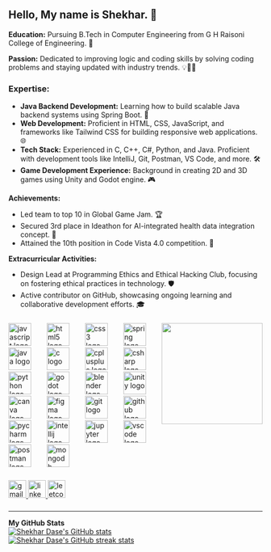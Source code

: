 ## Hello, My name is Shekhar. 👋

**Education:** Pursuing B.Tech in Computer Engineering from G H Raisoni College of Engineering. 🏫

**Passion:** Dedicated to improving logic and coding skills by solving coding problems and staying updated with industry trends. 💡👨‍💻

### Expertise:

- **Java Backend Development:** Learning how to build scalable Java backend systems using Spring Boot. 🔧
- **Web Development:** Proficient in HTML, CSS, JavaScript, and frameworks like Tailwind CSS for building responsive web applications. 🌐
- **Tech Stack:** Experienced in C, C++, C#, Python, and Java. Proficient with development tools like IntelliJ, Git, Postman, VS Code, and more. 🛠️
- **Game Development Experience:** Background in creating 2D and 3D games using Unity and Godot engine. 🎮

**Achievements:**
- Led team to top 10 in Global Game Jam. 🏆
- Secured 3rd place in Ideathon for AI-integrated health data integration concept. 🥉
- Attained the 10th position in Code Vista 4.0 competition. 🏅

**Extracurricular Activities:**
- Design Lead at Programming Ethics and Ethical Hacking Club, focusing on fostering ethical practices in technology. 🛡️
- Active contributor on GitHub, showcasing ongoing learning and collaborative development efforts. 🎓


###

<img align="right" height="200" src="https://media1.tenor.com/m/JwRNTvlcBF4AAAAC/mario-super-mario.gif"  />

###
<div align="left">
    <img src="https://skillicons.dev/icons?i=js" height="45" alt="javascript logo" />
    <img width="23" />
    <img src="https://skillicons.dev/icons?i=html" height="45" alt="html5 logo" />
    <img width="23" />
    <img src="https://skillicons.dev/icons?i=css" height="45" alt="css3 logo" />
    <img width="23" />
    <img src="https://skillicons.dev/icons?i=spring" height="45" alt="spring logo" />
    <img width="23" />
    <img src="https://skillicons.dev/icons?i=java" height="45" alt="java logo" />
    <img width="23" />
    <img src="https://skillicons.dev/icons?i=c" height="45" alt="c logo" />
    <img width="23" />
    <img src="https://skillicons.dev/icons?i=cpp" height="45" alt="cplusplus logo" />
    <img width="23" />
    <img src="https://skillicons.dev/icons?i=cs" height="45" alt="csharp logo" />
    <img width="23" />
    <img src="https://skillicons.dev/icons?i=py" height="45" alt="python logo" />
    <img width="23" />
    <img src="https://skillicons.dev/icons?i=godot" height="45" alt="godot logo" />
    <img width="23" />
    <img src="https://skillicons.dev/icons?i=blender" height="45" alt="blender logo" />
    <img width="23" />
    <img src="https://skillicons.dev/icons?i=unity" height="45" alt="unity logo" />
    <img width="23" />
    <img src="https://cdn.jsdelivr.net/gh/devicons/devicon/icons/canva/canva-original.svg" height="45" alt="canva logo" />
    <img width="23" />
    <img src="https://skillicons.dev/icons?i=figma" height="45" alt="figma logo" />
    <img width="23" />
    <img src="https://skillicons.dev/icons?i=git" height="45" alt="git logo" />
    <img width="23" />
    <img src="https://skillicons.dev/icons?i=github" height="45" alt="github logo" />
    <img width="23" />
    <img src="https://cdn.jsdelivr.net/gh/devicons/devicon/icons/pycharm/pycharm-original.svg" height="45" alt="pycharm logo" />
    <img width="23" />
    <img src="https://cdn.jsdelivr.net/gh/devicons/devicon/icons/intellij/intellij-original.svg" height="45" alt="intellij logo" />
    <img width="23" />
    <img src="https://cdn.jsdelivr.net/gh/devicons/devicon/icons/jupyter/jupyter-original.svg" height="45" alt="jupyter logo" />
    <img width="23" />
    <img src="https://skillicons.dev/icons?i=vscode" height="45" alt="vscode logo" />
    <img width="23" />
    <img src="https://skillicons.dev/icons?i=postman" height="45" alt="postman logo" />
    <img width="23" />
    <img src="https://skillicons.dev/icons?i=mongodb" height="45" alt="mongodb logo" />
</div>


###



<div align="left">
  <a href="mailto:shekhardase@gmail.com" target="_blank">
    <img src="https://img.shields.io/static/v1?message=Gmail&logo=gmail&label=&color=D14836&logoColor=white&labelColor=&style=for-the-badge" height="35" alt="gmail logo"  />
  </a>
  <a href="https://www.linkedin.com/in/shekhar2004/" target="_blank">
    <img src="https://img.shields.io/static/v1?message=LinkedIn&logo=linkedin&label=&color=0077B5&logoColor=white&labelColor=&style=for-the-badge" height="35" alt="linkedin logo"  />
  </a>
  <a href="https://leetcode.com/u/Shekhar_2004/" target="_blank">
    <img src="https://img.shields.io/static/v1?message=LeetCode&logo=leetcode&label=&color=FFA116&logoColor=white&labelColor=&style=for-the-badge" height="35" alt="leetcode logo"  />
  </a>
</div>

###

<hr>
<b>My GitHub Stats</b>

<div style="display: flex; flex-direction: column;">
  <a href="http://www.github.com/shekhardase" style="flex: 1;">
    <img src="https://github-readme-stats.vercel.app/api?username=shekhardase&show_icons=true&hide=stars,prs,issues&title_color=6366f1&text_color=ffffff&icon_color=ec4899&bg_color=0f172a&hide_border=true&show_icons=true" alt="Shekhar Dase's GitHub stats" />
  </a>

  <a href="http://www.github.com/shekhardase" style="flex: 1;">
    <img src="https://github-readme-streak-stats.herokuapp.com/?user=shekhardase&stroke=ffffff&background=0f172a&ring=6366f1&fire=6366f1&currStreakNum=ffffff&currStreakLabel=6366f1&sideNums=ffffff&sideLabels=ffffff&dates=ffffff&hide_border=true" alt="Shekhar Dase's GitHub streak stats" />
  </a>
</div>



